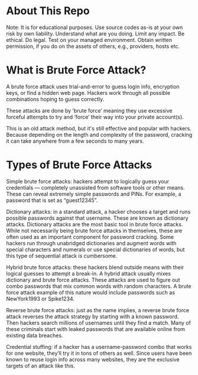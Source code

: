# **About This Repo**

Note: It is for educational purposes. Use source codes as-is at your own risk by own liability. Understand what are you doing. Limit any impact.
Be ethical. Do legal. Test on your managed environment. Obtain written permission, if you do on the assets of others, e.g., providers, hosts etc.

# What is Brute Force Attack?

A brute force attack uses trial-and-error to guess login info, encryption keys, or find a hidden web page. Hackers work through all possible combinations hoping to guess correctly.

These attacks are done by ‘brute force’ meaning they use excessive forceful attempts to try and ‘force’ their way into your private account(s).

This is an old attack method, but it's still effective and popular with hackers. Because depending on the length and complexity of the password, cracking it can take anywhere from a few seconds to many years.

# Types of Brute Force Attacks

Simple brute force attacks: hackers attempt to logically guess your credentials — completely unassisted from software tools or other means. These can reveal extremely simple passwords and PINs. For example, a password that is set as “guest12345”.

Dictionary attacks: in a standard attack, a hacker chooses a target and runs possible passwords against that username. These are known as dictionary attacks. Dictionary attacks are the most basic tool in brute force attacks. While not necessarily being brute force attacks in themselves, these are often used as an important component for password cracking. Some hackers run through unabridged dictionaries and augment words with special characters and numerals or use special dictionaries of words, but this type of sequential attack is cumbersome.

Hybrid brute force attacks: these hackers blend outside means with their logical guesses to attempt a break-in. A hybrid attack usually mixes dictionary and brute force attacks. These attacks are used to figure out combo passwords that mix common words with random characters. A brute force attack example of this nature would include passwords such as NewYork1993 or Spike1234.

Reverse brute force attacks: just as the name implies, a reverse brute force attack reverses the attack strategy by starting with a known password. Then hackers search millions of usernames until they find a match. Many of these criminals start with leaked passwords that are available online from existing data breaches.

Credential stuffing: if a hacker has a username-password combo that works for one website, they’ll try it in tons of others as well. Since users have been known to reuse login info across many websites, they are the exclusive targets of an attack like this.

